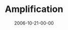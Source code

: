 ---
layout: message
category: message
series: "Freedom"
title: "Amplification"
date: 2006-10-21-00-00
message_id: 46
audio: "http://s3.amazonaws.com/crossroads-media/messages/audio/Freedom_02_Amplification_10-22-06_Tome.mp3"
audio-duration: "46:25"
tag: 
 - evil
 - war
 - freedom
 - strong-man
 - stronghold
 - hammer
 - tome
explicit: false
---